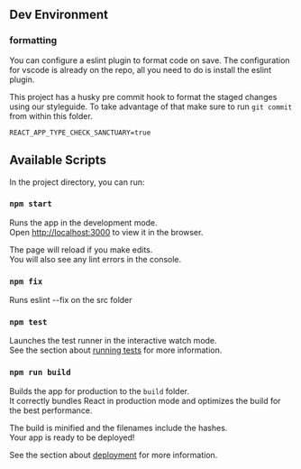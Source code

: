## Dev Environment

### formatting

You can configure a eslint plugin to format code on save.
The configuration for vscode is already on the repo, all you need to do is install the eslint plugin.

This project has a husky pre commit hook to format the staged changes using our styleguide.
To take advantage of that make sure to run `git commit` from within this folder.


```
REACT_APP_TYPE_CHECK_SANCTUARY=true
```

## Available Scripts

In the project directory, you can run:

### `npm start`

Runs the app in the development mode.<br>
Open [http://localhost:3000](http://localhost:3000) to view it in the browser.

The page will reload if you make edits.<br>
You will also see any lint errors in the console.

### `npm fix`

Runs eslint --fix on the src folder

### `npm test`

Launches the test runner in the interactive watch mode.<br>
See the section about [running tests](https://facebook.github.io/create-react-app/docs/running-tests) for more information.

### `npm run build`

Builds the app for production to the `build` folder.<br>
It correctly bundles React in production mode and optimizes the build for the best performance.

The build is minified and the filenames include the hashes.<br>
Your app is ready to be deployed!

See the section about [deployment](https://facebook.github.io/create-react-app/docs/deployment) for more information.
